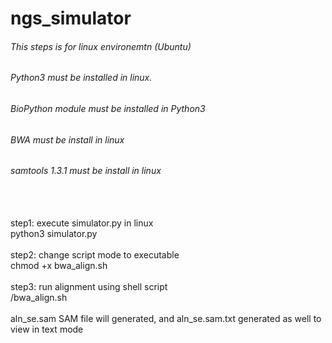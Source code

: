 # ngs_simulator

###### This steps is for linux environemtn (Ubuntu)
###### Python3 must be installed in linux. 
###### BioPython module must be installed in Python3 
###### BWA must be install in linux
###### samtools 1.3.1 must be install in linux


<br/>
<br/>
step1: execute simulator.py in linux
<br/>
python3 simulator.py
<br/>
<br/>
step2: change script mode to executable
<br/>
chmod +x bwa_align.sh
<br/>
<br/>
step3: run alignment using shell script
<br/>
/bwa_align.sh
<br/>
<br/>
aln_se.sam SAM file will generated, and aln_se.sam.txt generated as well to view in text mode




